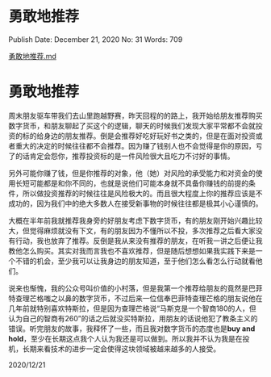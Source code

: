 # 勇敢地推荐

Publish Date: December 21, 2020
No: 31
Words: 709

[勇敢地推荐.md](%E5%8B%87%E6%95%A2%E5%9C%B0%E6%8E%A8%E8%8D%90%20a3f10901177b4fe7853c25f14e61018a.md)

# 勇敢地推荐

周末朋友驱车带我们去山里跑越野赛，昨天回程的的路上，我开始给朋友推荐购买数字货币，和朋友聊起了买这个的逻辑，聊天的时候我们发现大家平常都不会就投资的标的给身边的朋友推荐。倒是会推荐好吃好玩好书之类的，但是在面对投资或者重大的决定的时候往往都不会推荐。因为赚了钱别人也不会觉得是你的原因，亏了的话肯定会怨你，推荐投资标的是一件风险很大且吃力不讨好的事情。

另外可能你赚了钱，但是你推荐的对象，他（她）对风险的承受能力和对资金的使用长短可能都是和你不同的，也就是说他们可能本身就不具备你赚钱的前提的条件，所以做投资推荐的时候往往是风险极大的。而且很大程度上你的推荐应该是不成功的，因为我们中的绝大多数人在接受新事物的时候往往都是极其小心谨慎的。

大概在半年前我就推荐我身旁的好朋友考虑下数字货币，有的朋友刚开始兴趣比较大，但觉得麻烦就没有下文，有的朋友因为不懂所以不投，多次推荐之后看大家没有行动，我也放弃了推荐。反倒是我从来没有推荐的朋友，在听我一讲之后便让我教他怎么购买。其实对我而言我也不喜欢推荐，但是随后想想如果我实践下来是一个不错的机会，至少我可以让我身边的朋友知道，至于他们怎么看怎么行动就看他们。

说来也惭愧，我的公众号叫价值的小村落，但是我第一个推荐给朋友的竟然是巴菲特查理芒格嗤之以鼻的数字货币，不过后来一位信奉巴菲特查理芒格的朋友说他在几年前就特别喜欢特斯拉，但是因为查理芒格说“马斯克是一个智商180的人，但认为自己的智商有260”的话之后就没买特斯拉，用朋友的话说他犯了教条主义的错误。听完朋友的故事，我释怀了一些，而且我对数字货币的态度也是**buy and hold**，至少在长期这点我个人认为我还是可以做到。所以我并不认为我是在投机，长期来看技术的进步一定会使得这块领域被越来越多的人接受。

2020/12/21